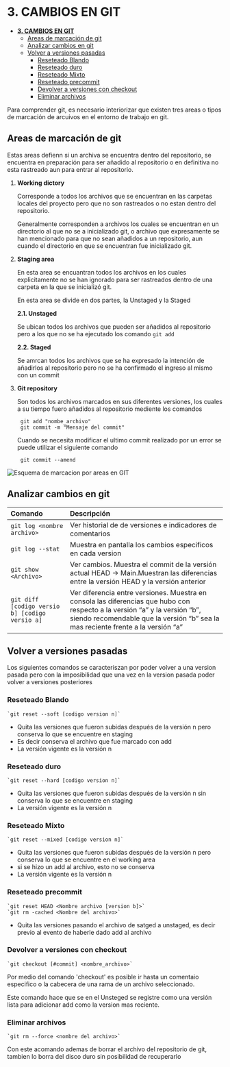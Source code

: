 # **3. CAMBIOS EN GIT**

- [**3. CAMBIOS EN GIT**](#3-cambios-en-git)
  - [Areas de marcación de git](#areas-de-marcación-de-git)
  - [Analizar cambios en git](#analizar-cambios-en-git)
  - [Volver a versiones pasadas](#volver-a-versiones-pasadas)
    - [Reseteado Blando](#reseteado-blando)
    - [Reseteado duro](#reseteado-duro)
    - [Reseteado Mixto](#reseteado-mixto)
    - [Reseteado precommit](#reseteado-precommit)
    - [Devolver a versiones con checkout](#devolver-a-versiones-con-checkout)
    - [Eliminar archivos](#eliminar-archivos)


Para comprender git, es necesario interiorizar que existen tres areas o tipos de marcación de arcuivos en el entorno de trabajo en git.

## Areas de marcación de git

Estas areas defienn si un archiva se encuentra dentro del repositorio, se encuentra en preparación para ser añadido al repositorio o en definitiva no esta rastreado aun para entrar al repositorio.

1. **Working dictory**
    
   Corresponde a todos los archivos que se encuentran en las carpetas locales del proyecto pero que no son rastreados o no estan dentro del repositorio.

   Generalmente corresponden a archivos los cuales se encuentran en un directorio al que no se a inicializado git, o archivo que expresamente se han mencionado para que no sean añadidos a un repositorio, aun cuando el directorio en que se encuentran fue inicializado git.

2. **Staging area**

   En esta area se encuantran todos los archivos en los cuales explicitamente no se han ignorado para ser rastreados dentro de una carpeta en la que se inicializó git.

   En esta area se divide en dos partes, la Unstaged y la Staged
   
    **2.1. Unstaged**

    Se ubican todos los archivos que pueden ser añadidos al repositorio pero a los que no se ha ejecutado los comando `git add`

    **2.2. Staged**

    Se amrcan todos los archivos que se ha expresado la intención de añadirlos al repositorio pero no se ha confirmado el ingreso al mismo con un commit
    
3. **Git repository**

   Son todos los archivos marcados en sus diferentes versiones, los cuales a su tiempo fuero añadidos al repositorio mediente los comandos

        git add "nombe_archivo"
        git commit -m "Mensaje del commit"

    Cuando se necesita modificar el ultimo commit realizado por un error se puede utilizar el siguiente comando

        git commit --amend

![Esquema de marcacion por areas en GIT](https://imgur.com/sZxtURx)



## Analizar cambios en git

| Comando                                        | Descripción                                                                                                                                                                                                    |
| :--------------------------------------------- | :------------------------------------------------------------------------------------------------------------------------------------------------------------------------------------------------------------- |
| `git log <nombre archivo>`                      | Ver historial de de versiones e indicadores de comentarios                                                                                                                                                     |
|`git log --stat`|Muestra en pantalla los cambios especificos en cada version |
| `git show <Archivo>`                           | Ver cambios. Muestra el commit de la versión actual HEAD → Main.Muestran las diferencias entre la versión HEAD y la versión anterior                                                                           |
| `git diff [codigo versio b] [codigo versio a]` | Ver diferencia entre versiones. Muestra en consola las diferencias que hubo con respecto a la versión “a” y la versión “b”, siendo recomendable que la versión “b” sea la mas reciente frente a la versión “a” |

## Volver a versiones pasadas

Los siguientes comandos se caracteriszan por poder volver a una version pasada pero con la imposibilidad que una vez en la version pasada poder volver a versiones posteriores

### Reseteado Blando

    `git reset --soft [codigo version n]`

* Quita las versiones que fueron subidas después de la versión  n pero conserva lo que se encuentre en staging
* Es decir conserva el archivo que fue marcado con add
* La versión vigente es la versión n


### Reseteado duro

    `git reset --hard [codigo version n]`
    
* Quita las versiones que fueron subidas después de la versión  n sin conserva lo que se encuentre en staging
* La versión vigente es la versión n

### Reseteado Mixto

    `git reset --mixed [codigo version n]`
    
* Quita las versiones que fueron subidas después de la versión  n pero conserva lo que se encuentre en el working area
* si se hizo un add al archivo, esto no se conserva
* La versión vigente es la versión n

### Reseteado precommit

    `git reset HEAD <Nombre archivo [version b]>`
    `git rm -cached <Nombre del archivo>`

* Quita las versiones pasando el archivo de satged a unstaged, es decir previo al evento de haberle dado add al archivo


### Devolver a versiones con checkout

    `git checkout [#commit] <nombre_archivo>`

Por medio del comando 'checkout' es posible ir hasta un comentaio especifico o la cabecera de una rama de un archivo seleccionado.

Este comando hace que se en el Unsteged se registre como una versión lista para adicionar add como la version mas reciente.

### Eliminar archivos

    `git rm --force <nombre del archivo>`

Con este acomando ademas de borrar el archivo del repositorio de git, tambien lo borra del disco duro sin posibilidad de recuperarlo
